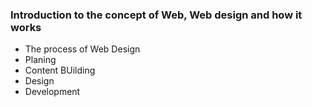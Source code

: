### Introduction to the concept of Web, Web design and how it works
- The process of Web Design
- Planing
- Content BUilding
- Design
- Development
